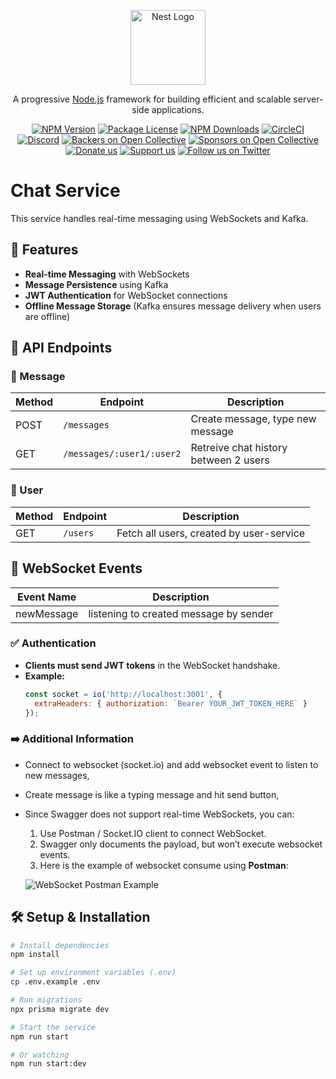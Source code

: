 <p align="center">
  <a href="http://nestjs.com/" target="blank"><img src="https://nestjs.com/img/logo-small.svg" width="120" alt="Nest Logo" /></a>
</p>

[circleci-image]: https://img.shields.io/circleci/build/github/nestjs/nest/master?token=abc123def456
[circleci-url]: https://circleci.com/gh/nestjs/nest

  <p align="center">A progressive <a href="http://nodejs.org" target="_blank">Node.js</a> framework for building efficient and scalable server-side applications.</p>
    <p align="center">
<a href="https://www.npmjs.com/~nestjscore" target="_blank"><img src="https://img.shields.io/npm/v/@nestjs/core.svg" alt="NPM Version" /></a>
<a href="https://www.npmjs.com/~nestjscore" target="_blank"><img src="https://img.shields.io/npm/l/@nestjs/core.svg" alt="Package License" /></a>
<a href="https://www.npmjs.com/~nestjscore" target="_blank"><img src="https://img.shields.io/npm/dm/@nestjs/common.svg" alt="NPM Downloads" /></a>
<a href="https://circleci.com/gh/nestjs/nest" target="_blank"><img src="https://img.shields.io/circleci/build/github/nestjs/nest/master" alt="CircleCI" /></a>
<a href="https://discord.gg/G7Qnnhy" target="_blank"><img src="https://img.shields.io/badge/discord-online-brightgreen.svg" alt="Discord"/></a>
<a href="https://opencollective.com/nest#backer" target="_blank"><img src="https://opencollective.com/nest/backers/badge.svg" alt="Backers on Open Collective" /></a>
<a href="https://opencollective.com/nest#sponsor" target="_blank"><img src="https://opencollective.com/nest/sponsors/badge.svg" alt="Sponsors on Open Collective" /></a>
  <a href="https://paypal.me/kamilmysliwiec" target="_blank"><img src="https://img.shields.io/badge/Donate-PayPal-ff3f59.svg" alt="Donate us"/></a>
    <a href="https://opencollective.com/nest#sponsor"  target="_blank"><img src="https://img.shields.io/badge/Support%20us-Open%20Collective-41B883.svg" alt="Support us"></a>
  <a href="https://twitter.com/nestframework" target="_blank"><img src="https://img.shields.io/twitter/follow/nestframework.svg?style=social&label=Follow" alt="Follow us on Twitter"></a>
</p>
  <!--[![Backers on Open Collective](https://opencollective.com/nest/backers/badge.svg)](https://opencollective.com/nest#backer)
  [![Sponsors on Open Collective](https://opencollective.com/nest/sponsors/badge.svg)](https://opencollective.com/nest#sponsor)-->

# Chat Service

This service handles real-time messaging using WebSockets and Kafka.

## 🚀 Features
- **Real-time Messaging** with WebSockets
- **Message Persistence** using Kafka
- **JWT Authentication** for WebSocket connections
- **Offline Message Storage** (Kafka ensures message delivery when users are offline)

## 📜 API Endpoints

### 💬 Message
| Method | Endpoint      | Description                     |
|--------|-------------|---------------------------------|
| POST   | `/messages` | Create message, type new message |
| GET  | `/messages/:user1/:user2` | Retreive chat history between 2 users|

### 👤 User 
| Method | Endpoint      | Description                     |
|--------|-------------|---------------------------------|
| GET    | `/users` | Fetch all users, created by user-service|

## 📜 WebSocket Events
| Event Name | Description                     |
|--------|---------------------------------|
| newMessage   | listening to created message by sender |

### ✅ Authentication
- **Clients must send JWT tokens** in the WebSocket handshake.
- **Example:**
  ```javascript
  const socket = io('http://localhost:3001', {
    extraHeaders: { authorization: `Bearer YOUR_JWT_TOKEN_HERE` }
  });

### ➡️ Additional Information
- Connect to websocket (socket.io) and add websocket event to listen to new messages,
- Create message is like a typing message and hit send button,
- Since Swagger does not support real-time WebSockets, you can:
  1. Use Postman / Socket.IO client to connect WebSocket.
  2. Swagger only documents the payload, but won’t execute websocket events.
  3. Here is the example of websocket consume using **Postman**:

    ![WebSocket Postman Example](https://raw.githubusercontent.com/haikalfachri/js-chat-app/main/websocket-postman-example.jpg)

## 🛠 Setup & Installation
```sh
# Install dependencies
npm install

# Set up environment variables (.env)
cp .env.example .env

# Run migrations
npx prisma migrate dev

# Start the service 
npm run start

# Or watching
npm run start:dev
